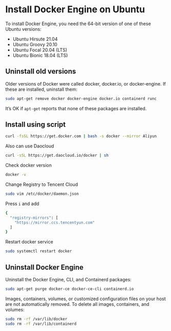 # Install Docker Engine on Ubuntu
To install Docker Engine, you need the 64-bit version of one of these Ubuntu versions:

+ Ubuntu Hirsute 21.04
+ Ubuntu Groovy 20.10
+ Ubuntu Focal 20.04 (LTS)
+ Ubuntu Bionic 18.04 (LTS)

## Uninstall old versions
Older versions of Docker were called docker, docker.io, or docker-engine. If these are installed, uninstall them:

```bash
sudo apt-get remove docker docker-engine docker.io containerd runc
```

It’s OK if `apt-get` reports that none of these packages are installed.

## Install using script
```bash
curl -fsSL https://get.docker.com | bash -s docker --mirror Aliyun
```
Also can use Daocloud
```bash 
curl -sSL https://get.daocloud.io/docker | sh
```
Check docker version
```bash
docker -v
```
Change Registry to Tencent Cloud
```bash
sudo vim /etc/docker/daemon.json
```
Press `i` and add
```bash
{
  "registry-mirrors": [
    "https://mirror.ccs.tencentyun.com"
  ]
}
```
Restart docker service
```bash
sudo systemctl restart docker
```

## Uninstall Docker Engine
Uninstall the Docker Engine, CLI, and Containerd packages:

```bash
sudo apt-get purge docker-ce docker-ce-cli containerd.io
```

Images, containers, volumes, or customized configuration files on your host are not automatically removed. To delete all images, containers, and volumes:

```bash
sudo rm -rf /var/lib/docker
sudo rm -rf /var/lib/containerd
```